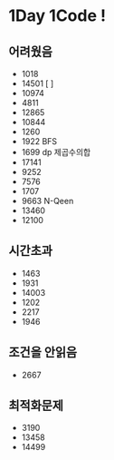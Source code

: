 # 1Day 1Code !

## 어려웠음
- 1018
- 14501 [ ]
- 10974
- 4811
- 12865
- 10844
- 1260
- 1922 BFS
- 1699 dp 제곱수의합
- 17141
- 9252
- 7576
- 1707
- 9663 N-Qeen
- 13460
- 12100

## 시간초과
- 1463
- 1931
- 14003
- 1202
- 2217
- 1946

## 조건을 안읽음
- 2667

## 최적화문제
- 3190
- 13458
- 14499